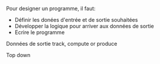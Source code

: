Pour designer un programme, il faut: 
- Définir les donées d'entrée et de sortie souhaitées
- Développer la logique pour arriver aux données de sortie
- Ecrire le programme


Données de sortie track, compute or produce

Top down
